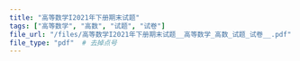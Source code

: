 ```yaml
---
title: "高等数学I2021年下册期末试题"
tags: ["高等数学", "高数", "试题", "试卷"]
file_url: "/files/高等数学I2021年下册期末试题__高等数学_高数_试题_试卷__.pdf"
file_type: "pdf"  # 去掉点号
---
```




<!-- 文件类型: .pdf -->
<!-- 文件图标: 📄 -->
